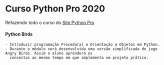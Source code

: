 # Curso Python Pro 2020
 Refazendo todo o curso do [Site Python Pro](https://www.python.pro.br)

#### Python Birds
    - Introduzir programação Procedural e Orientação a Objetos em Python.    
    - Durante o módulo será desenvolvida uma versão simplificada do jogo Angry Birds. Assim o aluno aprenderá os
      conceitos ao mesmo tempo em que implementa um projeto prático.
